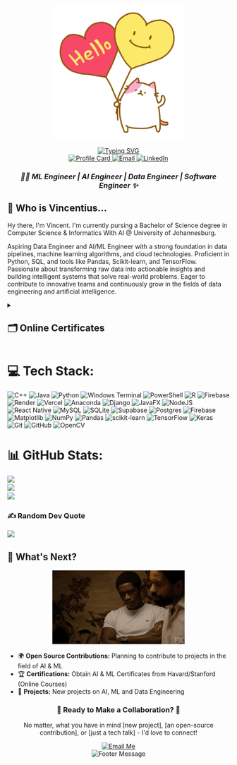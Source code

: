 <div align="center">
    <img width=300 src="./assets/greeting-greetings.gif"/>    
    <br/>
    <br/>
    <a href="https://git.io/typing-svg"><img src="https://readme-typing-svg.demolab.com?font=Itim&size=40&duration=2000&pause=3000&color=E0DFF1&center=true&repeat=false&width=600&height=60&lines=Greetings%2C+techie!+It's+Vincentius!" alt="Typing SVG" /></a>
</div>

<div align="center">
  <a href="https://rv-sello-profile-card.onrender.com/">
    <img src="https://img.shields.io/badge/Portfolio-FF5722?style=for-the-badge&logo=google-chrome&logoColor=white" alt="Profile Card" loading="lazy"/>
  </a>
  <a href="mailto:vincentiussello@gmail.com">
    <img src="https://img.shields.io/badge/Email-D14836?style=for-the-badge&logo=gmail&logoColor=white" alt="Email" loading="lazy"/>
  </a>
  <a href="https://www.linkedin.com/in/reatlehile-sello-a9775932b/">
    <img src="https://img.shields.io/badge/LinkedIn-0077B5?style=for-the-badge&logo=linkedin&logoColor=white" alt="LinkedIn" loading="lazy"/>
  </a>
</div>

<h3 align="center">
  <em>👩‍💻 ML Engineer | AI Engineer | Data Engineer | Software Engineer ✨</em>
</h3>

## 👻 Who is Vincentius...  
<p>
Hy there, I'm Vincent. I'm currently pursing a Bachelor of Science degree in Computer Science & Informatics With AI
@ University of Johannesburg.
</p>

<p>
Aspiring Data Engineer and AI/ML Engineer with a strong foundation in data pipelines, machine learning algorithms, and cloud technologies. 
Proficient in Python, SQL, and tools like Pandas, Scikit-learn, and TensorFlow. Passionate about transforming raw data into actionable 
insights and building intelligent systems that solve real-world problems. 
Eager to contribute to innovative teams and continuously grow in the fields of data engineering and artificial intelligence.
</p>

<details close>
<summary><h2>🗂 Online Certificates</h2></summary>
    <div align="center">
        <img src="./assets/RV_SELLO_CERTIFICATE_CS50AI.png" width=200 
        alt="CS50-IntroToAI"/>
        <img src="./assets/RV_SELLO_PYTHON_ESSENTIALS_1.pdf" width=200 
        alt="Python Essentials 1"/>
        <img src="./assets/OpenCV Free OpenCV Bootcamp Certificate _ OpenCV.pdf" width=200 
        alt="OpenCV Bootcamp"/>
        <img src="./assets/RV_SELLO_INTRODUCTION_TO_DATA_SCIENCE.pdf" width=200 
        alt="Intro Data Science"/>
        <img src="./assets/VINCENTIUS_SELLO_Pandas.png" width=200 alt="VINCENTIUS SELLO - Pandas"/>
        <img src="./assets/VINCENTIUS_SELLO_Data Cleaning.png" width=200 
        alt="VINCENTIUS SELLO - Data Cleaning"/>
        <img src="./assets/VINCENTIUS_SELLO_Geospatial_Analysis.png" width=200 
        alt="VINCENTIUS SELLO Geospatial Analysis"/>
        <img src="./assets/VINCENTIUS_SELLO_Intro_to_Machine_Learning.png" width=200 
        alt="VINCENTIUS SELLO - Intro to Machine Learning"/>
        <img src="./assets/VINCENTIUS_SELLO_Intermediate_Machine_Learning.png" width=200 
        alt="VINCENTIUS SELLO - Intermediate Machine Learning"/>
        <img src="./assets/VINCENTIUS_SELLO_MOBILE_DEV.png" width=200 
        alt="VINCENTIUS SELLO - MOBILE DEVELOPMENT"/>
    </div>
</details>

# 💻 Tech Stack:

![C++](https://img.shields.io/badge/c++-%2300599C.svg?style=for-the-badge&logo=c%2B%2B&logoColor=white) ![Java](https://img.shields.io/badge/java-%23ED8B00.svg?style=for-the-badge&logo=openjdk&logoColor=white) ![Python](https://img.shields.io/badge/python-3670A0?style=for-the-badge&logo=python&logoColor=ffdd54) ![Windows Terminal](https://img.shields.io/badge/Windows%20Terminal-%234D4D4D.svg?style=for-the-badge&logo=windows-terminal&logoColor=white) ![PowerShell](https://img.shields.io/badge/PowerShell-%235391FE.svg?style=for-the-badge&logo=powershell&logoColor=white) ![R](https://img.shields.io/badge/r-%23276DC3.svg?style=for-the-badge&logo=r&logoColor=white) ![Firebase](https://img.shields.io/badge/firebase-%23039BE5.svg?style=for-the-badge&logo=firebase) ![Render](https://img.shields.io/badge/Render-%46E3B7.svg?style=for-the-badge&logo=render&logoColor=white) ![Vercel](https://img.shields.io/badge/vercel-%23000000.svg?style=for-the-badge&logo=vercel&logoColor=white) ![Anaconda](https://img.shields.io/badge/Anaconda-%2344A833.svg?style=for-the-badge&logo=anaconda&logoColor=white) ![Django](https://img.shields.io/badge/django-%23092E20.svg?style=for-the-badge&logo=django&logoColor=white) ![JavaFX](https://img.shields.io/badge/javafx-%23FF0000.svg?style=for-the-badge&logo=javafx&logoColor=white) ![NodeJS](https://img.shields.io/badge/node.js-6DA55F?style=for-the-badge&logo=node.js&logoColor=white) ![React Native](https://img.shields.io/badge/react_native-%2320232a.svg?style=for-the-badge&logo=react&logoColor=%2361DAFB) ![MySQL](https://img.shields.io/badge/mysql-4479A1.svg?style=for-the-badge&logo=mysql&logoColor=white) ![SQLite](https://img.shields.io/badge/sqlite-%2307405e.svg?style=for-the-badge&logo=sqlite&logoColor=white) ![Supabase](https://img.shields.io/badge/Supabase-3ECF8E?style=for-the-badge&logo=supabase&logoColor=white) ![Postgres](https://img.shields.io/badge/postgres-%23316192.svg?style=for-the-badge&logo=postgresql&logoColor=white) ![Firebase](https://img.shields.io/badge/firebase-a08021?style=for-the-badge&logo=firebase&logoColor=ffcd34) ![Matplotlib](https://img.shields.io/badge/Matplotlib-%23ffffff.svg?style=for-the-badge&logo=Matplotlib&logoColor=black) ![NumPy](https://img.shields.io/badge/numpy-%23013243.svg?style=for-the-badge&logo=numpy&logoColor=white) ![Pandas](https://img.shields.io/badge/pandas-%23150458.svg?style=for-the-badge&logo=pandas&logoColor=white) ![scikit-learn](https://img.shields.io/badge/scikit--learn-%23F7931E.svg?style=for-the-badge&logo=scikit-learn&logoColor=white) ![TensorFlow](https://img.shields.io/badge/TensorFlow-%23FF6F00.svg?style=for-the-badge&logo=TensorFlow&logoColor=white) ![Keras](https://img.shields.io/badge/Keras-%23D00000.svg?style=for-the-badge&logo=Keras&logoColor=white) ![Git](https://img.shields.io/badge/git-%23F05033.svg?style=for-the-badge&logo=git&logoColor=white) ![GitHub](https://img.shields.io/badge/github-%23121011.svg?style=for-the-badge&logo=github&logoColor=white) ![OpenCV](https://img.shields.io/badge/opencv-%23white.svg?style=for-the-badge&logo=opencv&logoColor=white)

# 📊 GitHub Stats:
![](https://github-readme-stats.vercel.app/api?username=Vincentius474&theme=dark&hide_border=false&include_all_commits=false&count_private=false)<br/>
![](https://github-readme-streak-stats.herokuapp.com/?user=Vincentius474&theme=dark&hide_border=false)<br/>
![](https://github-readme-stats.vercel.app/api/top-langs/?username=Vincentius474&theme=dark&hide_border=false&include_all_commits=false&count_private=false&layout=compact)

### ✍️ Random Dev Quote
![](https://quotes-github-readme.vercel.app/api?type=horizontal&theme=radical)

## 🎯 What's Next?

<div align="center">
  <img width=300 src="./assets/next.gif"/>
</div>

- 🌍 **Open Source Contributions:** Planning to contribute to projects in the field of AI & ML
- 🏆 **Certifications:** Obtain AI & ML Certificates from Havard/Stanford (Online Courses)
- 🚀 **Projects:** New projects on AI, ML and Data Engineering

<div align="center">
  <h3>🚀 Ready to Make a Collaboration? 🚀</h3>
  <p>No matter, what you have in mind [new project], [an open-source contribution], or [just a tech talk] - I'd love to connect!</p>
  <a href="mailto:vincentiussello@gmail.com">
    <img src="https://img.shields.io/badge/Send_Me_An_Email-FF5722?style=for-the-badge&logo=gmail&logoColor=white" alt="Email Me"/>
  </a>
</div>

<!-- Stylized Footer -->
<div align="center">
  <img src="https://readme-typing-svg.herokuapp.com?font=Fira+Code&pause=1000&color=A177FE&width=435&lines=Collecting%2CEach+Percept+At+A+Time" alt="Footer Message"/>
</div>
